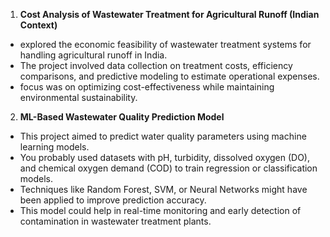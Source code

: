  1. **Cost Analysis of Wastewater Treatment for Agricultural Runoff (Indian Context)**
- explored the economic feasibility of wastewater treatment systems for handling agricultural runoff in India.  
- The project involved data collection on treatment costs, efficiency comparisons, and predictive modeling to estimate operational expenses.  
- focus was on optimizing cost-effectiveness while maintaining environmental sustainability.  

 2. **ML-Based Wastewater Quality Prediction Model**  
- This project aimed to predict water quality parameters using machine learning models.  
- You probably used datasets with pH, turbidity, dissolved oxygen (DO), and chemical oxygen demand (COD) to train regression or classification models.  
- Techniques like Random Forest, SVM, or Neural Networks might have been applied to improve prediction accuracy.  
- This model could help in real-time monitoring and early detection of contamination in wastewater treatment plants.  
